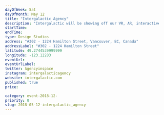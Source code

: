 ```yaml
---
dayOfWeek: Sat
dayOfMonth: May 12
title: "Intergalactic Agency"
description: "Intergalactic will be showing off our VR, AR, interactive, design and UX capabilities. We will have demos of a VR apartment walkthrough, VR Light Sabre game, augmented tablet experience for Real Estate, video demos of our interactive/design process.<br> "
startTime: 
endTime: 
type: Design Studios
address: "#302 - 1224 Hamilton Street, Vancouver, BC, Canada"
addressLabel: "#302 - 1224 Hamilton Street"
latitude: 49.2744539999999
longitude: -123.12283
eventUrl: 
eventUrlLabel: 
twitter: Agencyinspace
instagram: intergalacticagency
website: intergalactic.com
published: true
price: 

category: event-2018-12-
priority: 0
slug: 2018-05-12-intergalactic_agency
---
```

